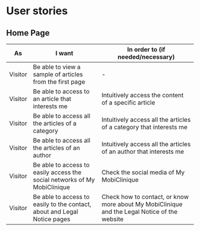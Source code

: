 # User stories

## Home Page

| As | I want | In order to (if needed/necessary) |
|--|--|--|
| Visitor | Be able to view a sample of articles from the first page | - |
| Visitor | Be able to access to an article that interests me | Intuitively access the content of a specific article |
| Visitor | Be able to access all the articles of a category | Intuitively access all the articles of a category that interests me |
| Visitor | Be able to access all the articles of an author | Intuitively access all the articles of an author that interests me |
| Visitor | Be able to access to easily access the social networks of My MobiClinique | Check the social media of My MobiClinique |
| Visitor | Be able to access to easily to the contact, about and Legal Notice pages | Check how to contact, or know more about My MobiClinique and the Legal Notice of the website |
